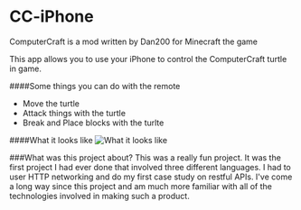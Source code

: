 # CC-iPhone

ComputerCraft is a mod written by Dan200 for Minecraft the game

This app allows you to use your iPhone to control the ComputerCraft turtle in game.

####Some things you can do with the remote
  - Move the turtle
  - Attack things with the turtle
  - Break and Place blocks with the turlte

####What it looks like
![What it looks like](http://share.gifyoutube.com/vVbj8D.gif)

###What was this project about?
This was a really fun project. It was the first project I had ever done that involved three different languages. I had to user HTTP networking and do my first case study on restful APIs. I've come a long way since this project and am much more familiar with all of the technologies involved in making such a product.

